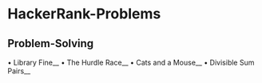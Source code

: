 # HackerRank-Problems

## Problem-Solving
• Library Fine__
• The Hurdle Race__
• Cats and a Mouse__
• Divisible Sum Pairs__
